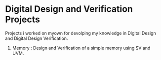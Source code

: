 # Digital Design and Verification Projects
Projects i worked on myown for devolping my knowledge in Digital Design and Digital Design Verification. 

1. Memory : Design and Verification of a simple memory using SV and UVM. 
